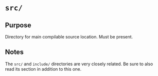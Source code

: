 # `src/`

## Purpose

Directory for main compilable source location. Must be present.

## Notes

The `src/` and `include/` directories are very closely related. Be sure to also read its section in addition to this one.
